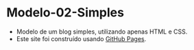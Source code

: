 # Modelo-02-Simples
- Modelo de um blog simples, utilizando apenas HTML e CSS.
- Este site foi construído usando [GitHub Pages](https://franciscofeo.github.io/Modelo-02-Simples/).

